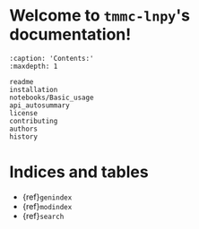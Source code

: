# Welcome to `tmmc-lnpy`'s documentation!

```{toctree}
:caption: 'Contents:'
:maxdepth: 1

readme
installation
notebooks/Basic_usage
api_autosummary
license
contributing
authors
history
```

# Indices and tables

- {ref}`genindex`
- {ref}`modindex`
- {ref}`search`
